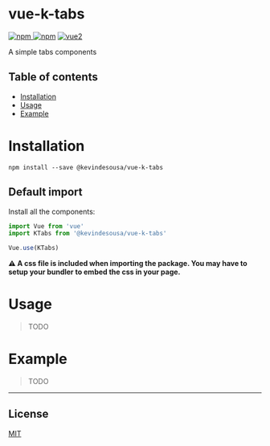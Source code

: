 # vue-k-tabs

[![npm](https://img.shields.io/npm/v/vue-k-tabs.svg) ![npm](https://img.shields.io/npm/dm/vue-k-tabs.svg)](https://www.npmjs.com/package/vue-k-tabs)
[![vue2](https://img.shields.io/badge/vue-2.x-brightgreen.svg)](https://vuejs.org/)

A simple tabs components

## Table of contents

- [Installation](#installation)
- [Usage](#usage)
- [Example](#example)

# Installation

```
npm install --save @kevindesousa/vue-k-tabs
```

## Default import

Install all the components:

```javascript
import Vue from 'vue'
import KTabs from '@kevindesousa/vue-k-tabs'

Vue.use(KTabs)
```

**⚠️ A css file is included when importing the package. You may have to setup your bundler to embed the css in your page.**


# Usage

> TODO

# Example

> TODO

---

## License

[MIT](http://opensource.org/licenses/MIT)
